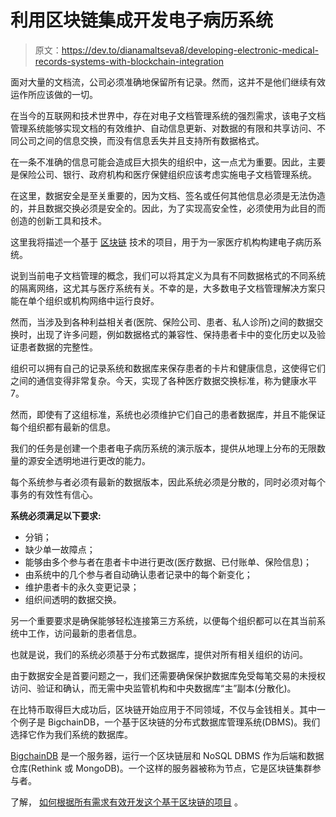 # 利用区块链集成开发电子病历系统

> 原文：<https://dev.to/dianamaltseva8/developing-electronic-medical-records-systems-with-blockchain-integration>

面对大量的文档流，公司必须准确地保留所有记录。然而，这并不是他们继续有效运作所应该做的一切。

在当今的互联网和技术世界中，存在对电子文档管理系统的强烈需求，该电子文档管理系统能够实现文档的有效维护、自动信息更新、对数据的有限和共享访问、不同公司之间的信息交换，而没有信息丢失并且支持所有数据格式。

在一条不准确的信息可能会造成巨大损失的组织中，这一点尤为重要。因此，主要是保险公司、银行、政府机构和医疗保健组织应该考虑实施电子文档管理系统。

在这里，数据安全是至关重要的，因为文档、签名或任何其他信息必须是无法伪造的，并且数据交换必须是安全的。因此，为了实现高安全性，必须使用为此目的而创造的创新工具和技术。

这里我将描述一个基于 [区块链](https://www.blockchain.com/) 技术的项目，用于为一家医疗机构构建电子病历系统。

说到当前电子文档管理的概念，我们可以将其定义为具有不同数据格式的不同系统的隔离网络，这尤其与医疗系统有关。不幸的是，大多数电子文档管理解决方案只能在单个组织或机构网络中运行良好。

然而，当涉及到各种利益相关者(医院、保险公司、患者、私人诊所)之间的数据交换时，出现了许多问题，例如数据格式的兼容性、保持患者卡中的变化历史以及验证患者数据的完整性。

组织可以拥有自己的记录系统和数据库来保存患者的卡片和健康信息，这使得它们之间的通信变得非常复杂。今天，实现了各种医疗数据交换标准，称为健康水平 7。

然而，即使有了这组标准，系统也必须维护它们自己的患者数据库，并且不能保证每个组织都有最新的信息。

我们的任务是创建一个患者电子病历系统的演示版本，提供从地理上分布的无限数量的源安全透明地进行更改的能力。

每个系统参与者必须有最新的数据版本，因此系统必须是分散的，同时必须对每个事务的有效性有信心。

**系统必须满足以下要求:**

*   分销；
*   缺少单一故障点；
*   能够由多个参与者在患者卡中进行更改(医疗数据、已付账单、保险信息)；
*   由系统中的几个参与者自动确认患者记录中的每个新变化；
*   维护患者卡的永久变更记录；
*   组织间透明的数据交换。

另一个重要要求是确保能够轻松连接第三方系统，以便每个组织都可以在其当前系统中工作，访问最新的患者信息。

也就是说，我们的系统必须基于分布式数据库，提供对所有相关组织的访问。

由于数据安全是首要问题之一，我们还需要确保保护数据库免受每笔交易的未授权访问、验证和确认，而无需中央监管机构和中央数据库“主”副本(分散化)。

在比特币取得巨大成功后，区块链开始应用于不同领域，不仅与金钱相关。其中一个例子是 BigchainDB，一个基于区块链的分布式数据库管理系统(DBMS)。我们选择它作为我们系统的数据库。

[BigchainDB](https://smartym.pro/blog/blockchain-practical-usage-comparing-bitcoin-ethereum-bigchaindb/) 是一个服务器，运行一个区块链层和 NoSQL DBMS 作为后端和数据仓库(Rethink 或 MongoDB)。一个这样的服务器被称为节点，它是区块链集群参与者。

了解， [如何根据所有需求有效开发这个基于区块链的项目](https://smartym.pro/blog/building-electronic-medical-records-systems-with-blockchain-integration/) 。